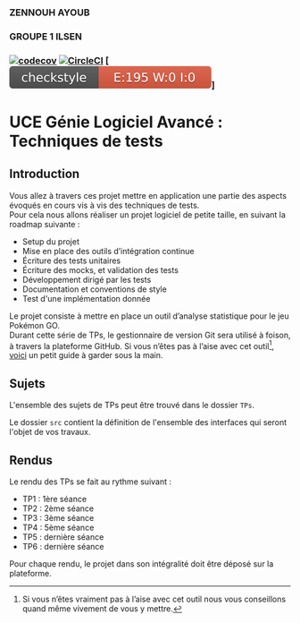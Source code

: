 <h3>ZENNOUH AYOUB</h3>

<h3>GROUPE 1 ILSEN<h3/>

[![codecov](https://codecov.io/gh/Ayoub-Zennouh/ceri-m1-techniques-test/branch/master/graph/badge.svg?token=DX6OA1TIY7)](https://codecov.io/gh/Ayoub-Zennouh/ceri-m1-techniques-test) [![CircleCI](https://circleci.com/gh/Ayoub-Zennouh/ceri-m1-techniques-test/tree/master.svg?style=svg)](https://circleci.com/gh/Ayoub-Zennouh/ceri-m1-techniques-test/tree/master) [![checkstyle](badges/checkstyle-result.svg)]

# UCE Génie Logiciel Avancé : Techniques de tests

## Introduction

Vous allez à travers ces projet mettre en application une partie des aspects évoqués en cours vis à vis des techniques de tests.  
Pour cela nous allons réaliser un projet logiciel de petite taille, en suivant la roadmap suivante : 
- Setup du projet
- Mise en place des outils d’intégration continue
- Écriture des tests unitaires
- Écriture des mocks, et validation des tests
- Développement dirigé par les tests
- Documentation et conventions de style
- Test d'une implémentation donnée

Le projet consiste à mettre en place un outil d’analyse statistique pour le jeu Pokémon GO.  
Durant cette série de TPs, le gestionnaire de version Git sera utilisé à foison, à travers la plateforme GitHub. Si vous n’êtes pas à l’aise avec cet outil[^1], [voici](http://rogerdudler.github.io/git-guide/) un petit guide à garder sous la main.

## Sujets

L'ensemble des sujets de TPs peut être trouvé dans le dossier `TPs`.

Le dossier `src` contient la définition de l'ensemble des interfaces qui seront l'objet de vos travaux.

## Rendus

Le rendu des TPs se fait au rythme suivant :

- TP1 : 1ère séance
- TP2 : 2ème séance
- TP3 : 3ème séance
- TP4 : 5ème séance
- TP5 : dernière séance
- TP6 : dernière séance

Pour chaque rendu, le projet dans son intégralité doit être déposé sur la plateforme.

[^1]: Si vous n’êtes vraiment pas à l’aise avec cet outil nous vous conseillons quand même vivement de vous y mettre.
